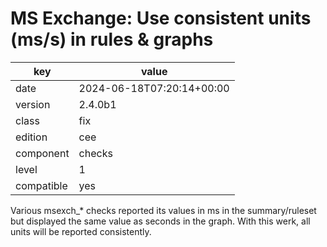 [//]: # (werk v2)
# MS Exchange: Use consistent units (ms/s) in rules & graphs

key        | value
---------- | ---
date       | 2024-06-18T07:20:14+00:00
version    | 2.4.0b1
class      | fix
edition    | cee
component  | checks
level      | 1
compatible | yes

Various msexch_* checks reported its values in ms in the summary/ruleset
but displayed the same value as seconds in the graph. With this werk,
all units will be reported consistently.
